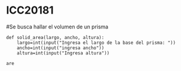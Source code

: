 # ICC20181
#Se busca hallar el volumen de un prisma

    def solid_area(largo, ancho, altura):
        largo=int(input("Ingresa el largo de la base del prisma: "))
        ancho=int(input("ingresa ancho"))
        altura=int(input("Ingresa altura"))
 
    are
